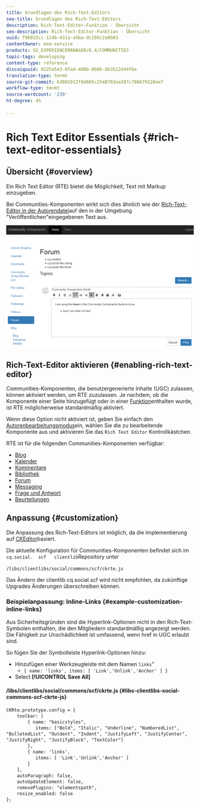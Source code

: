 ```yaml
---
title: Grundlagen des Rich-Text-Editors
seo-title: Grundlagen des Rich-Text-Editors
description: Rich-Text-Editor-Funktion - Übersicht
seo-description: Rich-Text-Editor-Funktion - Übersicht
uuid: f96015cc-114b-431a-a5ba-dc195c2a0b83
contentOwner: msm-service
products: SG_EXPERIENCEMANAGER/6.4/COMMUNITIES
topic-tags: developing
content-type: reference
discoiquuid: 0225a543-0fad-488b-8b0b-8b3512d44fbe
translation-type: tm+mt
source-git-commit: 63001012f0d865c2548703ea387c780679128ee7
workflow-type: tm+mt
source-wordcount: '239'
ht-degree: 4%

---
```



# Rich Text Editor Essentials {#rich-text-editor-essentials}

## Übersicht {#overview}

Ein Rich Text Editor (RTE) bietet die Möglichkeit, Text mit Markup einzugeben.

Bei Communities-Komponenten wirkt sich dies ähnlich wie der [Rich-Text-Editor in der Autorendatei](../../help/sites-authoring/rich-text-editor.md)auf den in der Umgebung &quot;Veröffentlichen&quot;eingegebenen Text aus.

![chlimage_1-410](assets/chlimage_1-410.png)

## Rich-Text-Editor aktivieren {#enabling-rich-text-editor}

Communities-Komponenten, die benutzergenerierte Inhalte (UGC) zulassen, können aktiviert werden, um RTE zuzulassen. Je nachdem, ob die Komponente einer Seite hinzugefügt oder in einer [Funktion](functions.md)enthalten wurde, ist RTE möglicherweise standardmäßig aktiviert.

Wenn diese Option nicht aktiviert ist, geben Sie einfach den [Autorenbearbeitungsmodus](sites-console.md#authoring-site-content)ein, wählen Sie die zu bearbeitende Komponente aus und aktivieren Sie das `Rich Text Editor` Kontrollkästchen.

RTE ist für die folgenden Communities-Komponenten verfügbar:

* [Blog](blog-feature.md)
* [Kalender](calendar.md)
* [Kommentare](comments.md)
* [Bibliothek](file-library.md)
* [Forum](forum.md)
* [Messaging](configure-messaging.md)
* [Frage und Antwort](working-with-qna.md)
* [Beurteilungen](reviews.md)

## Anpassung {#customization}

Die Anpassung des Rich-Text-Editors ist möglich, da die Implementierung auf [CKEditor](https://www.ckeditor.com/)basiert.

Die aktuelle Konfiguration für Communities-Komponenten befindet sich im `cq.social.  scf   clientlib`Repository unter

`/libs/clientlibs/social/commons/scf/ckrte.js`

Das Ändern der clientlib cq.social.scf wird nicht empfohlen, da zukünftige Upgrades Änderungen überschreiben können.

### Beispielanpassung: Inline-Links {#example-customization-inline-links}

Aus Sicherheitsgründen sind die Hyperlink-Optionen nicht in den Rich-Text-Symbolen enthalten, die den Mitgliedern standardmäßig angezeigt werden. Die Fähigkeit zur Unschädlichkeit ist umfassend, wenn href in UGC erlaubt sind.

So fügen Sie der Symbolleiste Hyperlink-Optionen hinzu:

* Hinzufügen einer Werkzeugleiste mit dem Namen `links`&quot;
   * `{ name: 'links', items: [ 'Link','Unlink','Anchor' ] }`
* Select **[!UICONTROL Save All]**

#### /libs/clientlibs/social/commons/scf/ckrte.js {#libs-clientlibs-social-commons-scf-ckrte-js}

```
CKRte.prototype.config = {
    toolbar: [
        { name: "basicstyles",
           items: ["Bold", "Italic", "Underline", "NumberedList", "BulletedList", "Outdent", "Indent", "JustifyLeft", "JustifyCenter", "JustifyRight", "JustifyBlock", "TextColor"]
        },
        { name: 'links', 
           items: [ 'Link','Unlink','Anchor' ] 
        }
    ],
    autoParagraph: false,
    autoUpdateElement: false,
    removePlugins: "elementspath",
    resize_enabled: false
};
```

